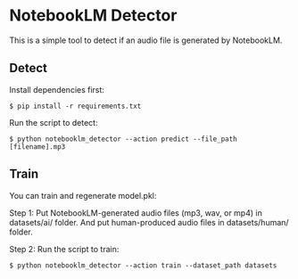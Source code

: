 # NotebookLM Detector

This is a simple tool to detect if an audio file is generated by NotebookLM.

## Detect

Install dependencies first:

```shell
$ pip install -r requirements.txt
```

Run the script to detect:
```shell
$ python notebooklm_detector --action predict --file_path [filename].mp3
```

## Train

You can train and regenerate model.pkl:

Step 1: Put NotebookLM-generated audio files (mp3, wav, or mp4) in datasets/ai/ folder. 
And put human-produced audio files in datasets/human/ folder.  

Step 2: Run the script to train:
```shell
$ python notebooklm_detector --action train --dataset_path datasets
```